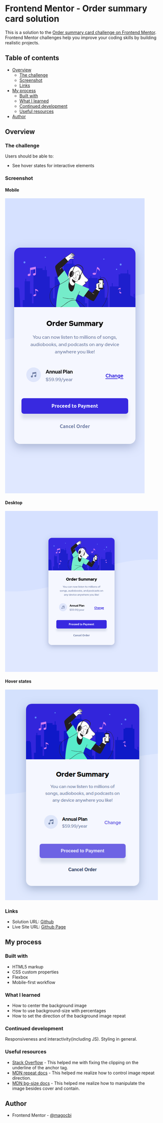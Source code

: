 # Frontend Mentor - Order summary card solution

This is a solution to the [Order summary card challenge on Frontend Mentor](https://www.frontendmentor.io/challenges/order-summary-component-QlPmajDUj). Frontend Mentor challenges help you improve your coding skills by building realistic projects.

## Table of contents

- [Overview](#overview)
  - [The challenge](#the-challenge)
  - [Screenshot](#screenshot)
  - [Links](#links)
- [My process](#my-process)
  - [Built with](#built-with)
  - [What I learned](#what-i-learned)
  - [Continued development](#continued-development)
  - [Useful resources](#useful-resources)
- [Author](#author)

## Overview

### The challenge

Users should be able to:

- See hover states for interactive elements

### Screenshot

#### Mobile

![Mobile version](./screenshots/mobile.png)

#### Desktop

![desktop version](./screenshots/desktop.png)

#### Hover states

![hover states](./screenshots/hover.png)

### Links

- Solution URL: [Github](https://github.com/magocbi/fem-order-summary)
- Live Site URL: [Github Page](https://order-summary-component-mgcbi.netlify.app/)

## My process

### Built with

- HTML5 markup
- CSS custom properties
- Flexbox
- Mobile-first workflow

### What I learned

- How to center the background image
- How to use background-size with percentages
- How to set the direction of the background image repeat

### Continued development

Responsiveness and interactivity(including JS). Styling in general.

### Useful resources

- [Stack Overflow](https://stackoverflow.com/questions/1734618/how-to-increase-the-gap-between-text-and-underlining-in-css) - This helped me with fixing the clipping on the underline of the anchor tag.
- [MDN repeat docs](https://developer.mozilla.org/en-US/docs/Web/CSS/background-repeat) - This helped me realize how to control image repeat direction.
- [MDN bg-size docs](https://developer.mozilla.org/en-US/docs/Web/CSS/background-size) - This helped me realize how to manipulate the image besides cover and contain.

## Author

- Frontend Mentor - [@magocbi](https://www.frontendmentor.io/profile/magocbi)
